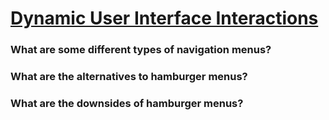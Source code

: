 # [Dynamic User Interface Interactions][def]

### What are some different types of navigation menus?

### What are the alternatives to hamburger menus?

### What are the downsides of hamburger menus?


[def]: https://www.theodinproject.com/lessons/node-path-javascript-form-validation-with-javascript#knowledge-check